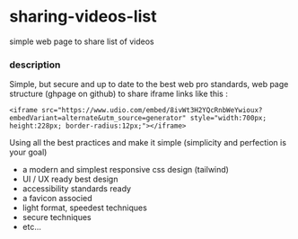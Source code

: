 # sharing-videos-list
simple web page to share list of videos

### description 

Simple, but secure and up to date to the best web pro standards, web page structure (ghpage on github) to share iframe links like this :
```
<iframe src="https://www.udio.com/embed/8ivWt3H2YQcRnbWeYwioux?embedVariant=alternate&utm_source=generator" style="width:700px; height:228px; border-radius:12px;"></iframe>
```

Using all the best practices and make it simple (simplicity and perfection is your goal)
- a modern and simplest responsive css design (tailwind)
- UI / UX ready best design
- accessibility standards ready
- a favicon associed
- light format, speedest techniques
- secure techniques
- etc...